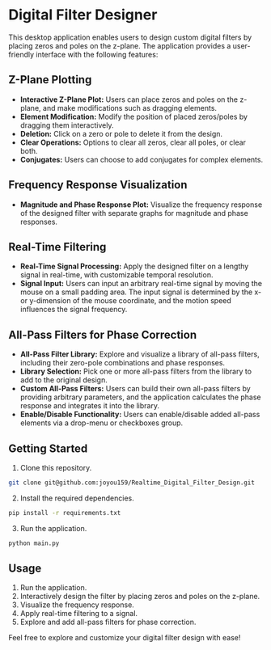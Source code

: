 # Digital Filter Designer

This desktop application enables users to design custom digital filters by placing zeros and poles on the z-plane. The application provides a user-friendly interface with the following features:

## Z-Plane Plotting

- **Interactive Z-Plane Plot:** Users can place zeros and poles on the z-plane, and make modifications such as dragging elements.
- **Element Modification:** Modify the position of placed zeros/poles by dragging them interactively.
- **Deletion:** Click on a zero or pole to delete it from the design.
- **Clear Operations:** Options to clear all zeros, clear all poles, or clear both.
- **Conjugates:** Users can choose to add conjugates for complex elements.

## Frequency Response Visualization

- **Magnitude and Phase Response Plot:** Visualize the frequency response of the designed filter with separate graphs for magnitude and phase responses.

## Real-Time Filtering

- **Real-Time Signal Processing:** Apply the designed filter on a lengthy signal in real-time, with customizable temporal resolution.
- **Signal Input:** Users can input an arbitrary real-time signal by moving the mouse on a small padding area. The input signal is determined by the x- or y-dimension of the mouse coordinate, and the motion speed influences the signal frequency.

## All-Pass Filters for Phase Correction

- **All-Pass Filter Library:** Explore and visualize a library of all-pass filters, including their zero-pole combinations and phase responses.
- **Library Selection:** Pick one or more all-pass filters from the library to add to the original design.
- **Custom All-Pass Filters:** Users can build their own all-pass filters by providing arbitrary parameters, and the application calculates the phase response and integrates it into the library.
- **Enable/Disable Functionality:** Users can enable/disable added all-pass elements via a drop-menu or checkboxes group.

## Getting Started

1. Clone this repository.

```bash
git clone git@github.com:joyou159/Realtime_Digital_Filter_Design.git
```

2. Install the required dependencies.

```bash
pip install -r requirements.txt
```

3. Run the application.
``` bash 
python main.py
```

## Usage

1. Run the application.
2. Interactively design the filter by placing zeros and poles on the z-plane.
3. Visualize the frequency response.
4. Apply real-time filtering to a signal.
5. Explore and add all-pass filters for phase correction.

Feel free to explore and customize your digital filter design with ease!
